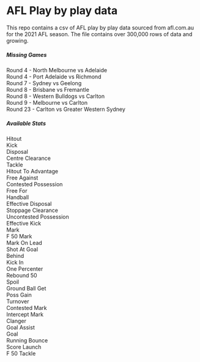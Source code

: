 # AFL Play by play data
This repo contains a csv of AFL play by play data sourced from afl.com.au for the 2021 AFL season. The file contains over 300,000 rows of data and growing.

##### Missing Games
Round 4 - North Melbourne vs Adelaide</br>
Round 4 - Port Adelaide vs Richmond</br>
Round 7 - Sydney vs Geelong</br>
Round 8 - Brisbane vs Fremantle</br>
Round 8 - Western Bulldogs vs Carlton</br>
Round 9 - Melbourne vs Carlton</br>
Round 23 - Carlton vs Greater Western Sydney</br>

##### Available Stats
Hitout</br>
Kick</br>
Disposal</br>
Centre Clearance</br>
Tackle</br>
Hitout To Advantage</br>
Free Against</br>
Contested Possession</br>
Free For</br>
Handball</br>
Effective Disposal</br>
Stoppage Clearance</br>
Uncontested Possession</br>
Effective Kick</br>
Mark</br>
F 50 Mark</br>
Mark On Lead</br>
Shot At Goal</br>
Behind</br>
Kick In</br>
One Percenter</br>
Rebound 50</br>
Spoil</br>
Ground Ball Get</br>
Poss Gain</br>
Turnover</br>
Contested Mark</br>
Intercept Mark</br>
Clanger</br>
Goal Assist</br>
Goal</br>
Running Bounce</br>
Score Launch</br>
F 50 Tackle</br>
